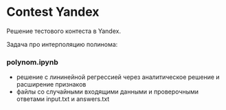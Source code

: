 # Contest Yandex

Решение тестового контеста в Yandex.

Задача про интерполяцию полинома:

### polynom.ipynb
- решение с лининейной регрессией через аналитическое решение и расширение признаков
- файлы со случайными входящими данными и проверочными ответами input.txt и answers.txt